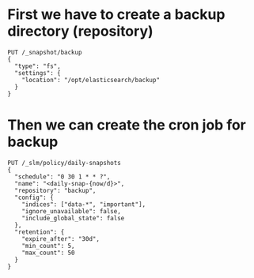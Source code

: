 # First we have to create a backup directory (repository)
```
PUT /_snapshot/backup
{
  "type": "fs",
  "settings": {
    "location": "/opt/elasticsearch/backup"
  }
}
```

# Then we can create the cron job for backup
```
PUT /_slm/policy/daily-snapshots
{
  "schedule": "0 30 1 * * ?", 
  "name": "<daily-snap-{now/d}>", 
  "repository": "backup", 
  "config": { 
    "indices": ["data-*", "important"], 
    "ignore_unavailable": false,
    "include_global_state": false
  },
  "retention": { 
    "expire_after": "30d", 
    "min_count": 5, 
    "max_count": 50 
  }
}
```